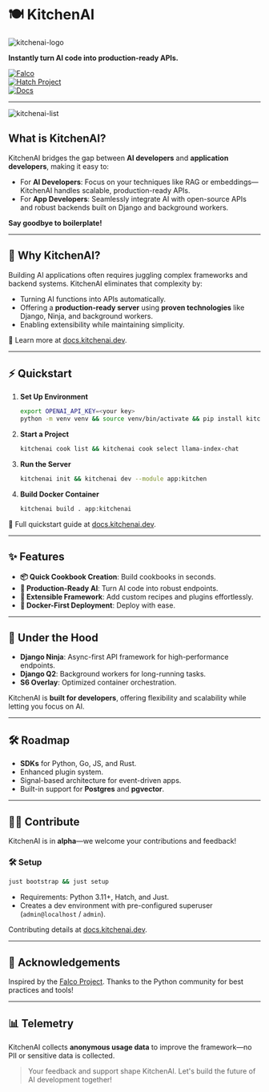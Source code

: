 # 🍽️ KitchenAI  

![kitchenai-logo](./_static/images/logo.png)

**Instantly turn AI code into production-ready APIs.**  

[![Falco](https://img.shields.io/badge/built%20with-falco-success)](https://github.com/Tobi-De/falco)  
[![Hatch Project](https://img.shields.io/badge/%F0%9F%A5%9A-Hatch-4051b5.svg)](https://github.com/pypa/hatch)  
[![Docs](https://img.shields.io/badge/Docs-kitchenai.dev-blue)](https://docs.kitchenai.dev)

---

![kitchenai-list](../docs/_static/images/kitchenai-list.gif)


## **What is KitchenAI?**  
KitchenAI bridges the gap between **AI developers** and **application developers**, making it easy to:  

- For **AI Developers**: Focus on your techniques like RAG or embeddings—KitchenAI handles scalable, production-ready APIs.  
- For **App Developers**: Seamlessly integrate AI with open-source APIs and robust backends built on Django and background workers.  

**Say goodbye to boilerplate!**  

---

## 🚀 **Why KitchenAI?**  

Building AI applications often requires juggling complex frameworks and backend systems. KitchenAI eliminates that complexity by:  

- Turning AI functions into APIs automatically.  
- Offering a **production-ready server** using **proven technologies** like Django, Ninja, and background workers.  
- Enabling extensibility while maintaining simplicity.  

🔗 Learn more at [docs.kitchenai.dev](https://docs.kitchenai.dev/develop/).  

---

## ⚡ **Quickstart**  

1. **Set Up Environment**  
   ```bash
   export OPENAI_API_KEY=<your key>
   python -m venv venv && source venv/bin/activate && pip install kitchenai
   ```

2. **Start a Project**  
   ```bash
   kitchenai cook list && kitchenai cook select llama-index-chat
   ```

3. **Run the Server**  
   ```bash
   kitchenai init && kitchenai dev --module app:kitchen
   ```

4. **Build Docker Container**  
   ```bash
   kitchenai build . app:kitchenai
   ```  

📖 Full quickstart guide at [docs.kitchenai.dev](https://docs.kitchenai.dev/cookbooks/quickstarts/).  

---

## ✨ **Features**  

- **📦 Quick Cookbook Creation**: Build cookbooks in seconds.  
- **🚀 Production-Ready AI**: Turn AI code into robust endpoints.  
- **🔌 Extensible Framework**: Add custom recipes and plugins effortlessly.  
- **🐳 Docker-First Deployment**: Deploy with ease.  

---

## 🔧 **Under the Hood**  

- **Django Ninja**: Async-first API framework for high-performance endpoints.  
- **Django Q2**: Background workers for long-running tasks.  
- **S6 Overlay**: Optimized container orchestration.  

KitchenAI is **built for developers**, offering flexibility and scalability while letting you focus on AI.

---

## 🛠️ **Roadmap**  

- **SDKs** for Python, Go, JS, and Rust.  
- Enhanced plugin system.  
- Signal-based architecture for event-driven apps.  
- Built-in support for **Postgres** and **pgvector**.  

---

## 🧑‍🍳 **Contribute**  

KitchenAI is in **alpha**—we welcome your contributions and feedback!  

### 🛠️ **Setup**  
```bash
just bootstrap && just setup
```

- Requirements: Python 3.11+, Hatch, and Just.  
- Creates a dev environment with pre-configured superuser (`admin@localhost` / `admin`).  

Contributing details at [docs.kitchenai.dev](https://docs.kitchenai.dev).  

---

## 🙏 **Acknowledgements**  

Inspired by the [Falco Project](https://github.com/Tobi-De/falco). Thanks to the Python community for best practices and tools!  

---

## 📊 **Telemetry**  

KitchenAI collects **anonymous usage data** to improve the framework—no PII or sensitive data is collected.  

> Your feedback and support shape KitchenAI. Let's build the future of AI development together!  